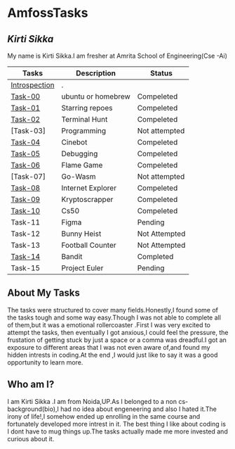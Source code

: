 # AmfossTasks
 

## *Kirti Sikka* 
My name is Kirti Sikka.I am fresher at  Amrita School of Engineering(Cse -Ai) 




| Tasks         | Description                 | Status        |
| ------------- | ----------------------      |------------------|
|[Introspection](https://github.com/kirtisikka1211/amfoss-tasks/tree/main/introspection)|.                              |                 |
| [Task-00](https://github.com/kirtisikka1211/amfoss-tasks/tree/main/task-00)  | ubuntu or homebrew |Compeleted|
| [Task-01](https://github.com/kirtisikka1211/amfoss-tasks/tree/main/task-01)       | Starring repoes     |Compeleted|
| [Task-02](https://github.com/kirtisikka1211/amfoss-tasks/tree/main/task-02)       | Terminal Hunt      |Compeleted|
| [Task-03]      | Programming        |Not attempted|
| [Task-04](https://github.com/kirtisikka1211/amfoss-tasks/tree/main/task-04)       | Cinebot            |Compeleted|
| [Task-05](https://github.com/kirtisikka1211/amfoss-tasks/tree/main/task-05)       | Debugging          |Compeleted|
| [Task-06](https://github.com/kirtisikka1211/amfoss-tasks/tree/main/task-06)       | Flame Game         |Compeleted|
| [Task-07]     | Go-Wasm            |Not attempted|
| [Task-08](https://github.com/kirtisikka1211/amfoss-tasks/tree/main/task-08)        | Internet Explorer |Compeleted|
| [Task-09](https://github.com/kirtisikka1211/amfoss-tasks/tree/main/task-09)      | Kryptoscrapper    |Compeleted|
|[Task-10](https://github.com/kirtisikka1211/amfoss-tasks/tree/main/task-10)        | Cs50              |Compeleted|
| Task-11       | Figma           |Pending|
 | Task-12       | Bunny Heist          |Not Attempted|
| Task-13       | Football Counter           |Not Attempted|
| [Task-14](https://github.com/kirtisikka1211/amfoss-tasks/tree/main/task-14)       | Bandit            |Completed|
| Task-15       | Project Euler          |Pending|


## **About My Tasks**
The tasks were structured to cover many fields.Honestly,I found some of the tasks tough and some way easy.Though I was not able to complete all of them,but it was a emotional rollercoaster .First I was very excited to attempt the tasks, then eventually I got anxious,I could feel the pressure, the frustation of getting stuck by just a space or a comma was dreadful.I got an exposure to different areas that I was not even aware of,and found my hidden intrests in coding.At the end ,I would just like to say it was a good opportunity to learn more.


## **Who am I?**
I am Kirti Sikka .I am from Noida,UP.As I belonged  to a non cs-background(bio),I had no idea about engeneering and also I hated it.The irony of life!,I somehow ended up enrolling in the same course and fortunately developed more intrest in it. The best thing I like about coding is I dont have to mug things up.The tasks actually made me more invested and curious about it.






